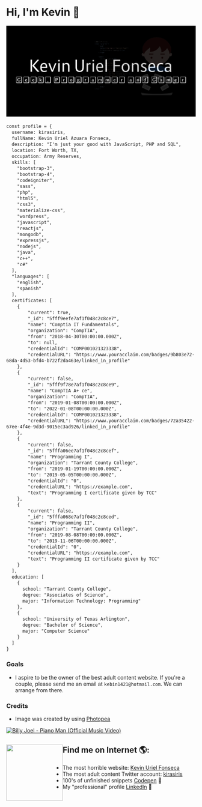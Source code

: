 # Hi, I'm Kevin 👋

<img src="template.png">

```
const profile = {
  username: kirasiris,
  fullName: Kevin Uriel Azuara Fonseca,
  description: "I'm just your good with JavaScript, PHP and SQL",
  location: Fort Worth, TX,
  occupation: Army Reserves,
  skills: [
    "bootstrap-3",
    "bootstrap-4",
    "codeigniter",
    "sass",
    "php",
    "html5",
    "css3",
    "materialize-css",
    "wordpress",
    "javascript",
    "reactjs",
    "mongodb",
    "expressjs",
    "nodejs",
    "java",
    "c++",
    "c#"
  ],
  "languages": [
    "english",
    "spanish"
  ],
  certificates: [
    {
        "current": true,
        "_id": "5fff9eefe7af1f048c2c8ce7",
        "name": "Comptia IT Fundamentals",
        "organization": "CompTIA",
        "from": "2018-04-30T00:00:00.000Z",
        "to": null,
        "credentialId": "COMP001021323338",
        "credentialURL": "https://www.youracclaim.com/badges/9b803e72-68da-4d53-bfd4-b722f2da463e/linked_in_profile"
    },
    {
        "current": false,
        "_id": "5fff9f78e7af1f048c2c8ce9",
        "name": "CompTIA A+ ce",
        "organization": "CompTIA",
        "from": "2019-01-08T00:00:00.000Z",
        "to": "2022-01-08T00:00:00.000Z",
        "credentialId": "COMP001021323338",
        "credentialURL": "https://www.youracclaim.com/badges/72a35422-67ee-4f4e-9d3d-9015ec3ad926/linked_in_profile"
    },
    {
        "current": false,
        "_id": "5fffa06ee7af1f048c2c8cef",
        "name": "Programming I",
        "organization": "Tarrant County College",
        "from": "2019-01-19T00:00:00.000Z",
        "to": "2019-05-05T00:00:00.000Z",
        "credentialId": "0",
        "credentialURL": "https://example.com",
        "text": "Programming I certificate given by TCC"
    },
    {
        "current": false,
        "_id": "5fffa068e7af1f048c2c8ced",
        "name": "Programming II",
        "organization": "Tarrant County College",
        "from": "2019-08-08T00:00:00.000Z",
        "to": "2019-11-06T00:00:00.000Z",
        "credentialId": "0",
        "credentialURL": "https://example.com",
        "text": "Programming II certificate given by TCC"
    }
  ],
  education: [
    {
      school: "Tarrant County College",
      degree: "Associates of Science",
      major: "Information Technology: Programming"
    },
    {
      school: "University of Texas Arlington",
      degree: "Bachelor of Science",
      major: "Computer Science"
    }
  ]
}
```

### Goals
- I aspire to be the owner of the best adult content website. If you're a couple, please send me an email at `kebin1421@hotmail.com`. We can arrange from there.

### Credits
- Image was created by using <a href="https://www.photopea.com/" rel="nofollow" target="_blank">Photopea</a>

[![Billy Joel - Piano Man (Official Music Video)](http://img.youtube.com/vi/gxEPV4kolz0/0.jpg)](http://www.youtube.com/watch?v=gxEPV4kolz0 "Billy Joel - Piano Man (Official Music Video)")


## Find me on Internet 🌎: <a href="https://github.com/kirasiris" rel="nofollow" target="_blank"><img align="left" width="150" height="150" src="https://avatars.githubusercontent.com/u/11566280?s=460&v=4"></a>
- The most horrible website: <a href="https://kevinurielfonseca.com"  rel="nofollow" target="_blank">Kevin Uriel Fonseca</a>
- The most adult content Twitter account: <a href="https://twitter.com/kirasiris" rel="nofollow" target="_blank">kirasiris</a>
- 100's of unfinished snippets <a href="https://codepen.io/kirasiris" rel="nofollow" target="_blank"> Codepen</a> 🏓
- My "professional" profile <a href="https://www.linkedin.com/in/kevin-fonseca-92266716b" rel="nofollow" target="_blank">LinkedIn</a> 💼
